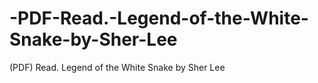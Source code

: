 # -PDF-Read.-Legend-of-the-White-Snake-by-Sher-Lee
(PDF) Read. Legend of the White Snake by Sher Lee
